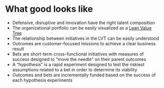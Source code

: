 # What good looks like

* Defensive, disruptive and innovation have the right talent composition
* The organizational portfolio can be easily visualized as a [Lean Value Tree](../glossary.md)
* The relationship between initiatives in the LVT can be easily understood
* Outcomes are customer-focused missions to achieve a clear business result
* Bets are short-term cross-functional initiatives with measures of success designed to “move the needle” on their parent outcomes
* A “hypothesis” is a rapid experiment designed to test the riskiest assumptions related to a bet in order to determine its viability
* Outcomes and bets are incrementally funded based on the success of each hypothesis experiments

